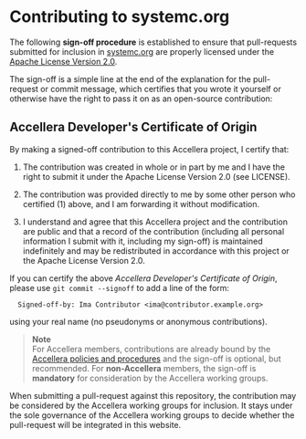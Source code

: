 # Contributing to systemc.org

The following **sign-off procedure** is established to ensure that
pull-requests submitted for inclusion in [systemc.org][1] are properly 
licensed under the [Apache License Version 2.0](LICENSE).

The sign-off is a simple line at the end of the explanation for the
pull-request or commit message, which certifies that you wrote it yourself
or otherwise have the right to pass it on as an open-source contribution:

## Accellera Developer's Certificate of Origin

By making a signed-off contribution to this Accellera project,
I certify that:

 1. The contribution was created in whole or in part by me and I have
    the right to submit it under the Apache License Version 2.0
    (see LICENSE).

 2. The contribution was provided directly to me by some other person
    who certified (1) above, and I am forwarding it without
    modification.

 3. I understand and agree that this Accellera project and the
    contribution are public and that a record of the contribution
    (including all personal information I submit with it, including
    my sign-off) is maintained indefinitely and may be redistributed
    in accordance with this project or the Apache License Version 2.0.

If you can certify the above *Accellera Developer's Certificate of Origin*,
please use `git commit --signoff` to add a line of the form:
```
  Signed-off-by: Ima Contributor <ima@contributor.example.org>
```
using your real name (no pseudonyms or anonymous contributions).

> **Note**  
> For Accellera members, contributions are already bound by the
> [Accellera policies and procedures][2] and the sign-off is optional,
> but recommended.  For **non-Accellera** members, the sign-off is
> **mandatory** for consideration by the Accellera working groups.

When submitting a pull-request against this repository, the
contribution may be considered by the Accellera working groups for inclusion.
It stays under the sole governance of the Accellera working groups 
to decide whether the pull-request will be integrated in this website.

[1]: https://systemc.org
[2]: https://accellera.org/about/policies-and-procedures
